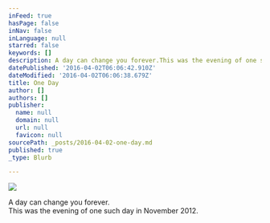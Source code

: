 ```yaml
---
inFeed: true
hasPage: false
inNav: false
inLanguage: null
starred: false
keywords: []
description: A day can change you forever.This was the evening of one such day in November 2012.
datePublished: '2016-04-02T06:06:42.910Z'
dateModified: '2016-04-02T06:06:38.679Z'
title: One Day
author: []
authors: []
publisher:
  name: null
  domain: null
  url: null
  favicon: null
sourcePath: _posts/2016-04-02-one-day.md
published: true
_type: Blurb

---
```

![](https://the-grid-user-content.s3-us-west-2.amazonaws.com/8a35a8d6-8fae-4e23-993f-1d8bfeed1318.jpg)

A day can change you forever.  
This was the evening of one such day in November 2012\.